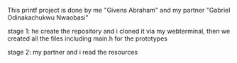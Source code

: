 This printf project is done by me "Givens Abraham" and my partner "Gabriel Odinakachukwu Nwaobasi"

stage 1: he create the repository and i cloned it via my webterminal, then we created all the files including main.h for the prototypes

stage 2: my partner and i read the resources 
